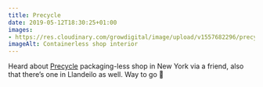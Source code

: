 ```yaml
---
title: Precycle
date: 2019-05-12T18:30:25+01:00
images: 
- https://res.cloudinary.com/growdigital/image/upload/v1557682296/precycle-190512.png
imageAlt: Containerless shop interior
---
```


Heard about [Precycle](https://www.precyclenyc.com) packaging-less shop in New York via a friend, also that there’s one in Llandeilo as well. Way to go 🙂
